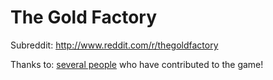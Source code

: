 The Gold Factory
==============

Subreddit: http://www.reddit.com/r/thegoldfactory

Thanks to: <a href='https://github.com/gamehelp16/thegoldfactory/graphs/contributors' target='_blank'>several people</a> who have contributed to the game!
